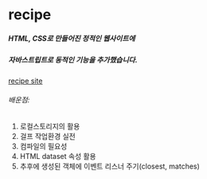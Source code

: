 # recipe
##### HTML, CSS로 만들어진 정적인 웹사이트에
##### 자바스트립트로 동적인 기능을 추가했습니다.
[recipe site][id]

[id]:https://hyojip.github.io/recipe/ "Go Site"

###### 배운점:
1. 로컬스토리지의 활용
2. 걸프 작업환경 실전
3. 컴파일의 필요성
4. HTML dataset 속성 활용
5. 추후에 생성된 객체에 이벤트 리스너 주기(closest, matches)
